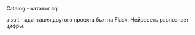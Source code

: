 Catalog - каталог sql 


aisuit - адаптация другого проекта был на Flask. Нейросеть распознает цифры.
